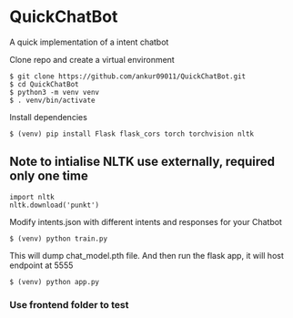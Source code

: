 # QuickChatBot
A quick implementation of a intent chatbot


Clone repo and create a virtual environment
```
$ git clone https://github.com/ankur09011/QuickChatBot.git
$ cd QuickChatBot
$ python3 -m venv venv
$ . venv/bin/activate
```

Install dependencies

```
$ (venv) pip install Flask flask_cors torch torchvision nltk
```

## Note to intialise NLTK use externally, required only one time
```
import nltk
nltk.download('punkt')
```

Modify intents.json with different intents and responses for your Chatbot

```
$ (venv) python train.py
```

This will dump chat_model.pth file. And then run the flask app, it will host endpoint at 5555

```
$ (venv) python app.py
```

### Use frontend folder to test